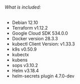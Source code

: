 ###### What is included:

* Debian 12.10
* Terraform v1.12.2
* Google Cloud SDK 534.0.0
* Docker version 28.3.3
* kubectl Client Version: v1.33.3
* k9s v0.50.9
* kubectx
* kubens
* sops v3.10.2
* Helm v3.18.4
* helm-secrets plugin 4.7.0-dev
